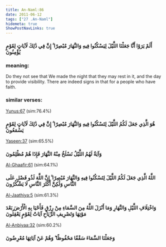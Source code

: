 ```yaml
---
title: An-Naml:86
date: 2011-06-12
tags: ["27 .An-Naml"]
hidemeta: true 
ShowPostNavLinks: true 
---
```

### أَلَمْ يَرَوْا أَنَّا جَعَلْنَا اللَّيْلَ لِيَسْكُنُوا فِيهِ وَالنَّهَارَ مُبْصِرًا ۚ إِنَّ فِي ذَٰلِكَ لَآيَاتٍ لِقَوْمٍ يُؤْمِنُونَ
### meaning: 
Do they not see that We made the night that they may rest in it, and the day to provide visibility. There are indeed signs in that for a people who have faith.
### similar verses: 

[Yunus:67](/10/67) (sim:76.4%)

### هُوَ الَّذِي جَعَلَ لَكُمُ اللَّيْلَ لِتَسْكُنُوا فِيهِ وَالنَّهَارَ مُبْصِرًا ۚ إِنَّ فِي ذَٰلِكَ لَآيَاتٍ لِقَوْمٍ يَسْمَعُونَ

[Yaseen:37](/36/37) (sim:65.5%)

### وَآيَةٌ لَهُمُ اللَّيْلُ نَسْلَخُ مِنْهُ النَّهَارَ فَإِذَا هُمْ مُظْلِمُونَ

[Al-Ghaafir:61](/40/61) (sim:64.1%)

### اللَّهُ الَّذِي جَعَلَ لَكُمُ اللَّيْلَ لِتَسْكُنُوا فِيهِ وَالنَّهَارَ مُبْصِرًا ۚ إِنَّ اللَّهَ لَذُو فَضْلٍ عَلَى النَّاسِ وَلَٰكِنَّ أَكْثَرَ النَّاسِ لَا يَشْكُرُونَ

[Al-Jaathiya:5](/45/5) (sim:61.3%)

### وَاخْتِلَافِ اللَّيْلِ وَالنَّهَارِ وَمَا أَنْزَلَ اللَّهُ مِنَ السَّمَاءِ مِنْ رِزْقٍ فَأَحْيَا بِهِ الْأَرْضَ بَعْدَ مَوْتِهَا وَتَصْرِيفِ الرِّيَاحِ آيَاتٌ لِقَوْمٍ يَعْقِلُونَ

[Al-Anbiyaa:32](/21/32) (sim:60.2%)

### وَجَعَلْنَا السَّمَاءَ سَقْفًا مَحْفُوظًا ۖ وَهُمْ عَنْ آيَاتِهَا مُعْرِضُونَ
